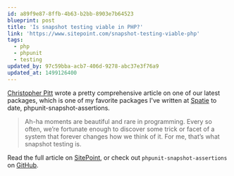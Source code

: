 ```yaml
---
id: a89f9e87-8ffb-4b63-b2bb-8903e7b64523
blueprint: post
title: 'Is snapshot testing viable in PHP?'
link: 'https://www.sitepoint.com/snapshot-testing-viable-php'
tags:
  - php
  - phpunit
  - testing
updated_by: 97c59bba-acb7-406d-9278-abc37e3f76a9
updated_at: 1499126400
---
```

[Christopher Pitt](https://twitter.com/assertchris) wrote a pretty comprehensive article on one of our latest packages, which is one of my favorite packages I've written at [Spatie](https://spatie.be) to date, phpunit-snapshot-assertions.

> Ah-ha moments are beautiful and rare in programming. Every so often, we’re fortunate enough to discover some trick or facet of a system that forever changes how we think of it. For me, that’s what snapshot testing is.

Read the full article on [SitePoint](https://www.sitepoint.com/snapshot-testing-viable-php/), or check out `phpunit-snapshot-assertions` on [GitHub](https://github.com/spatie/phpunit-snapshot-assertions).
